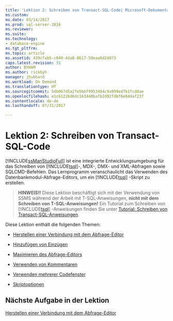 ```yaml
---
title: 'Lektion 2: Schreiben von Transact-SQL-Code| Microsoft-Dokumentation'
ms.custom: 
ms.date: 03/14/2017
ms.prod: sql-server-2016
ms.reviewer: 
ms.suite: 
ms.technology:
- database-engine
ms.tgt_pltfrm: 
ms.topic: article
ms.assetid: 439cfab5-c049-43a8-8617-59eaa8d24873
caps.latest.revision: 31
author: BYHAM
ms.author: rickbyh
manager: jhubbard
ms.workload: On Demand
ms.translationtype: HT
ms.sourcegitcommit: 5db067d5a2fe5bbf9953484c9a999ed7b1fcddae
ms.openlocfilehash: e1c61226d6dc163440bafb2d92fdbf6e04daf23f
ms.contentlocale: de-de
ms.lasthandoff: 07/31/2017

---
```

# <a name="lesson-2-writing-transact-sql"></a>Lektion 2: Schreiben von Transact-SQL-Code
[!INCLUDE[ssManStudioFull](../../includes/ssmanstudiofull-md.md)] ist eine integrierte Entwicklungsumgebung für das Schreiben von [!INCLUDE[tsql](../../includes/tsql-md.md)]-, MDX-, DMX- und XML-Abfragen sowie SQLCMD-Befehlen. Das Lernprogramm veranschaulicht das Verwenden des Datenbankmodul-Abfrage-Editors, um ein [!INCLUDE[tsql](../../includes/tsql-md.md)] -Skript zu erstellen.  
  
>**HINWEIS!!** Diese Lektion beschäftigt sich mit der Verwendung von SSMS während der Arbeit mit T-SQL-Anweisungen, **nicht mit dem Schreiben von T-SQL-Anweisungen!** Ein Tutorial zum Schreiben von [!INCLUDE[tsql](../../includes/tsql-md.md)] -Anweisungen finden Sie unter [Tutorial: Schreiben von Transact-SQL-Anweisungen](../../t-sql/tutorial-writing-transact-sql-statements.md).  
  
Diese Lektion enthält die folgenden Themen:  
  
-   [Herstellen einer Verbindung mit dem Abfrage-Editor](https://msdn.microsoft.com/library/ms166753.aspx)  
  
-   [Hinzufügen von Einzügen](https://msdn.microsoft.com/library/ms170169.aspx)  
  
-   [Maximieren des Abfrage-Editors](https://msdn.microsoft.com/library/ms166574.aspx)  
  
-   [Verwenden von Kommentaren](https://msdn.microsoft.com/library/ms167042.aspx)  
  
-   [Verwenden mehrerer Codefenster](https://msdn.microsoft.com/library/ms170692.aspx)  
  
-   [Skriptoptionen](https://msdn.microsoft.com/library/ms169684.aspx)  
  
 
## <a name="next-task-in-lesson"></a>Nächste Aufgabe in der Lektion  
[Herstellen einer Verbindung mit dem Abfrage-Editor](../../tools/sql-server-management-studio/lesson-2-1-connecting-with-query-editor.md)  
  
  
  

